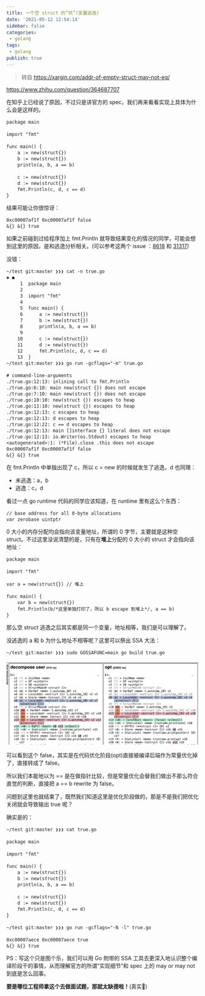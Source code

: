 ```yaml
---
title: 一个空 struct 的“坑”(变量逃逸)
date: '2021-05-12 12:54:14'
sidebar: false
categories:
 - golang
tags:
 - golang
publish: true
---
```


> 转自 https://xargin.com/addr-of-empty-struct-may-not-eq/



https://www.zhihu.com/question/364687707

在知乎上已经说了原因，不过只是讲官方的 spec，我们再来看看实现上具体为什么会是这样的。

```
package main

import "fmt"

func main() {
	a := new(struct{})
	b := new(struct{})
	println(a, b, a == b)

	c := new(struct{})
	d := new(struct{})
	fmt.Println(c, d, c == d)
}
```

结果可能让你很惊讶：

```
0xc00007af1f 0xc00007af1f false
&{} &{} true
```

如果之前碰到过给程序加上 fmt.Println 就导致结果变化的情况的同学，可能会想到这里的原因，是和逃逸分析相关。(可以参考这两个 issue ：[8618](https://github.com/golang/go/issues/8618) 和 [31317](https://github.com/golang/go/issues/31317))

没错：

```
~/test git:master ❯❯❯ cat -n true.go                                                                              ✱ ◼
     1	package main
     2
     3	import "fmt"
     4
     5	func main() {
     6		a := new(struct{})
     7		b := new(struct{})
     8		println(a, b, a == b)
     9
    10		c := new(struct{})
    11		d := new(struct{})
    12		fmt.Println(c, d, c == d)
    13	}
~/test git:master ❯❯❯ go run -gcflags="-m" true.go                           

# command-line-arguments
./true.go:12:13: inlining call to fmt.Println
./true.go:6:10: main new(struct {}) does not escape
./true.go:7:10: main new(struct {}) does not escape
./true.go:10:10: new(struct {}) escapes to heap
./true.go:11:10: new(struct {}) escapes to heap
./true.go:12:13: c escapes to heap
./true.go:12:13: d escapes to heap
./true.go:12:22: c == d escapes to heap
./true.go:12:13: main []interface {} literal does not escape
./true.go:12:13: io.Writer(os.Stdout) escapes to heap
<autogenerated>:1: (*File).close .this does not escape
0xc00007af1f 0xc00007af1f false
&{} &{} true
```

在 fmt.Println 中单独出现了 c，所以 c = new 的时候就发生了逃逸，d 也同理：

- 未逃逸：a，b
- 逃逸：c，d

看过一点 go runtime 代码的同学应该知道，在 runtime 里有这么个东西：

```
// base address for all 0-byte allocations
var zerobase uintptr
```

0 大小的内存分配均会指向该变量地址，所谓的 0 字节，主要就是这种空 struct。不过这里没说清楚的是，只有在**堆上**分配的 0 大小的 struct 才会指向该地址：

```
package main

import "fmt"

var a = new(struct{}) // 堆上

func main() {
	var b = new(struct{})
	fmt.Println(b/*这里单独打印了，所以 b escape 到堆上*/, a == b)
}
```

那么空 struct 逃逸之后其实都是同一个变量，地址相等，我们是可以理解了。

没逃逸的 a 和 b 为什么地址不相等呢？这里可以祭出 SSA 大法：

```
~/test git:master ❯❯❯ sudo GOSSAFUNC=main go build true.go
```

![2020_06_07_LRpcFXzFLu.png](../images/2020_06_07_LRpcFXzFLu.png)

可以看到这个 false，其实是在代码优化阶段(opt)直接被编译后端作为常量优化掉了，直接转成了 false。

所以我们本能地以为 == 是在做指针比较，但是常量优化会替我们做出不那么符合直觉的判断，直接把 a == b rewrite 为 false。

问题到这里也就结束了，既然我们知道这里是优化阶段做的，那是不是我们把优化关闭就会导致输出 true 呢？

确实是的：

```
~/test git:master ❯❯❯ cat true.go                                             

package main

import "fmt"

func main() {
	a := new(struct{})
	b := new(struct{})
	println(a, b, a == b)

	c := new(struct{})
	d := new(struct{})
	fmt.Println(c, d, c == d)
}

~/test git:master ❯❯❯ go run -gcflags="-N -l" true.go 

0xc00007aece 0xc00007aece true
&{} &{} true
```

PS：写这个只是图个乐，我们可以用 Go 附带的 SSA 工具去更深入地认识整个编译阶段干的事情，从而理解官方的所谓“实现细节”和 spec 上的 may or may not 到底是怎么回事。

**要是哪位工程师拿这个去做面试题，那就太缺德啦！**(真实🤣)